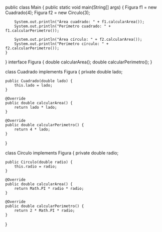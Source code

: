 
public class Main {
    public static void main(String[] args) {
        Figura f1 = new Cuadrado(4);
        Figura f2 = new Circulo(3);

        System.out.println("Área cuadrado: " + f1.calcularArea());
        System.out.println("Perímetro cuadrado: " + f1.calcularPerimetro());

        System.out.println("Área círculo: " + f2.calcularArea());
        System.out.println("Perímetro círculo: " + f2.calcularPerimetro());
    }
}
interface Figura {
    double calcularArea();
    double calcularPerimetro();
}


class Cuadrado implements Figura {
    private double lado;

    public Cuadrado(double lado) {
        this.lado = lado;
    }

    @Override
    public double calcularArea() {
        return lado * lado;
    }

    @Override
    public double calcularPerimetro() {
        return 4 * lado;
    }
}


class Circulo implements Figura {
    private double radio;

    public Circulo(double radio) {
        this.radio = radio;
    }

    @Override
    public double calcularArea() {
        return Math.PI * radio * radio;
    }

    @Override
    public double calcularPerimetro() {
        return 2 * Math.PI * radio;
    }
}


